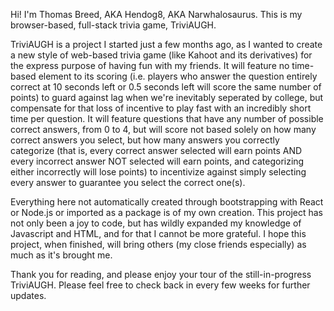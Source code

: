 Hi! I'm Thomas Breed, AKA Hendog8, AKA Narwhalosaurus. This is my browser-based, full-stack trivia game, TriviAUGH.

TriviAUGH is a project I started just a few months ago, as I wanted to create a new style of web-based trivia game 
(like Kahoot and its derivatives) for the express purpose of having fun with my friends. It will feature no time-based 
element to its scoring (i.e. players who answer the question entirely correct at 10 seconds left or 0.5 seconds left will 
score the same number of points) to guard against lag when we're inevitably seperated by college, but compensate for that 
loss of incentive to play fast with an incredibly short time per question. It will feature questions that have any number 
of possible correct answers, from 0 to 4, but will score not based solely on how many correct answers you select, but 
how many answers you correctly categorize (that is, every correct answer selected will earn points AND every incorrect 
answer NOT selected will earn points, and categorizing either incorrectly will lose points) to incentivize against simply 
selecting every answer to guarantee you select the correct one(s).

Everything here not automatically created through bootstrapping with React or Node.js or imported as a package is of my own 
creation. This project has not only been a joy to code, but has wildly expanded my knowledge of Javascript and HTML, and 
for that I cannot be more grateful. I hope this project, when finished, will bring others (my close friends especially) as 
much as it's brought me.

Thank you for reading, and please enjoy your tour of the still-in-progress TriviAUGH. Please feel free to check back in 
every few weeks for further updates.
